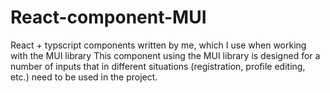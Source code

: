 # React-component-MUI
React + typscript components written by me, which I use when working with the MUI library
This component using the MUI library is designed for a number of inputs that in different situations (registration, profile editing, etc.) need to be used in the project.